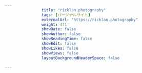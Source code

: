 ---
                title: "ricklan.photography"
                tags: [パーソナルサイト]
                externalUrl: "https://ricklan.photography"
                weight: 471
                showDate: false
                showAuthor: false
                showReadingTime: false
                showEdit: false
                showLikes: false
                showViews: false
                layoutBackgroundHeaderSpace: false
                ---

